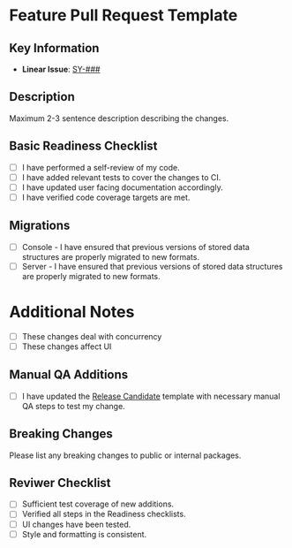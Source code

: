 # Feature Pull Request Template

## Key Information

- **Linear Issue**: [SY-###]()

## Description

Maximum 2-3 sentence description describing the changes.

## Basic Readiness Checklist

- [ ] I have performed a self-review of my code.
- [ ] I have added relevant tests to cover the changes to CI.
- [ ] I have updated user facing documentation accordingly.
- [ ] I have verified code coverage targets are met.

## Migrations

- [ ] Console - I have ensured that previous versions of stored data structures are 
properly migrated to new formats.
- [ ] Server - I have ensured that previous versions of stored data structures are 
properly migrated to new formats.

# Additional Notes
- [ ] These changes deal with concurrency
- [ ] These changes affect UI

## Manual QA Additions

- [ ] I have updated the [Release Candidate](/.github/PULL_REQUEST_TEMPLATE/rc.md) template
with necessary manual QA steps to test my change.

## Breaking Changes

Please list any breaking changes to public or internal packages.

## Reviwer Checklist
- [ ] Sufficient test coverage of new additions.
- [ ] Verified all steps in the Readiness checklists.
- [ ] UI changes have been tested.
- [ ] Style and formatting is consistent.
